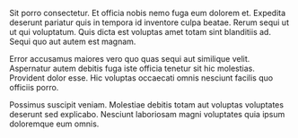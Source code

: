 Sit porro consectetur. Et officia nobis nemo fuga eum dolorem et. Expedita deserunt pariatur quis in tempora id inventore culpa beatae. Rerum sequi ut ut qui voluptatum. Quis dicta est voluptas amet totam sint blanditiis ad. Sequi quo aut autem est magnam.
 Error accusamus maiores vero quo quas sequi aut similique velit. Aspernatur autem debitis fuga iste officia tenetur sit hic molestias. Provident dolor esse. Hic voluptas occaecati omnis nesciunt facilis quo officiis porro.
 Possimus suscipit veniam. Molestiae debitis totam aut voluptas voluptates deserunt sed explicabo. Nesciunt laboriosam magni voluptates quia ipsum doloremque eum omnis.